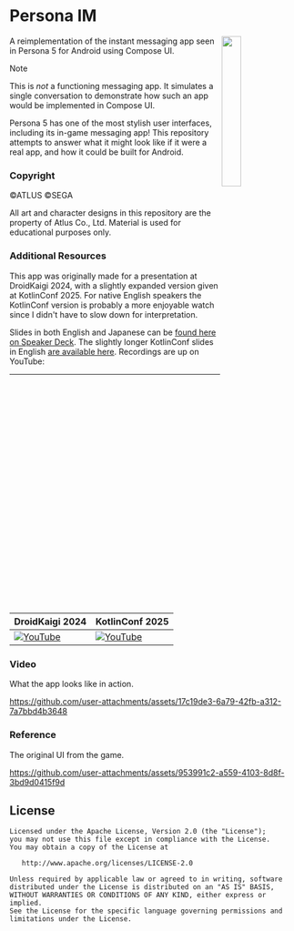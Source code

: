 # Persona IM

<img width="26%" src="https://github.com/user-attachments/assets/297cb21b-415f-4c9b-a258-1181c63c1b95" align="right">

A reimplementation of the instant messaging app seen in Persona 5 for Android using Compose UI.

> [!NOTE]  
> This is _not_ a functioning messaging app. It simulates a single conversation to demonstrate how such an app would be implemented in Compose UI.

Persona 5 has one of the most stylish user interfaces, including its in-game messaging app! This repository attempts to answer what it might look like if it were a real app, and how it could be built for Android.

### Copyright

©ATLUS ©SEGA

All art and character designs in this repository are the property of Atlus Co., Ltd. Material is used for educational purposes only.

### Additional Resources

This app was originally made for a presentation at DroidKaigi 2024, with a slightly expanded version given at KotlinConf 2025. For native English speakers the KotlinConf version is probably a more enjoyable watch since I didn't have to slow down for interpretation.

Slides in both English and Japanese can be [found here on Speaker Deck](https://speakerdeck.com/chrishorner/creative-compose-ui). The slightly longer KotlinConf slides in English [are available here](https://speakerdeck.com/chrishorner/creative-uis-with-compose-kotlinconf-2025). Recordings are up on YouTube:

---

| DroidKaigi 2024 | KotlinConf 2025 |
| --- | --- |
| [![YouTube](https://github.com/user-attachments/assets/9fd799db-2bae-4732-b19f-eb3e2d24179b)](https://www.youtube.com/watch?v=eWDthP0oUKc) | [![YouTube](https://github.com/user-attachments/assets/0e903e42-cdbf-4e2f-ba89-6835559564c5)](https://www.youtube.com/watch?v=9KdP2idt6LE) |

### Video

What the app looks like in action.

https://github.com/user-attachments/assets/17c19de3-6a79-42fb-a312-7a7bbd4b3648

### Reference

The original UI from the game.

https://github.com/user-attachments/assets/953991c2-a559-4103-8d8f-3bd9d0415f9d

## License

    Licensed under the Apache License, Version 2.0 (the "License");
    you may not use this file except in compliance with the License.
    You may obtain a copy of the License at

       http://www.apache.org/licenses/LICENSE-2.0

    Unless required by applicable law or agreed to in writing, software
    distributed under the License is distributed on an "AS IS" BASIS,
    WITHOUT WARRANTIES OR CONDITIONS OF ANY KIND, either express or implied.
    See the License for the specific language governing permissions and
    limitations under the License.
